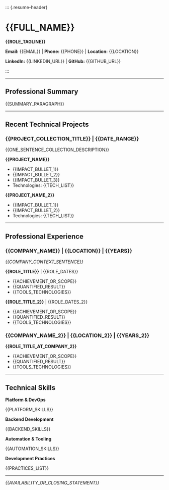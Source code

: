 [//]: # (ATS-friendly resume Markdown starter. Replace placeholders and remove comment lines.)
[//]: # (Render with: just convert resume-markdown-template.md doc_type=profile)

::: {.resume-header}

# {{FULL_NAME}}

**{{ROLE_TAGLINE}}**

**Email:** {{EMAIL}} | **Phone:** {{PHONE}} | **Location:** {{LOCATION}}

**LinkedIn:** {{LINKEDIN_URL}} | **GitHub:** {{GITHUB_URL}}

:::

---

## Professional Summary

{{SUMMARY_PARAGRAPH}}

---

## Recent Technical Projects

### {{PROJECT_COLLECTION_TITLE}} | {{DATE_RANGE}}

{{ONE_SENTENCE_COLLECTION_DESCRIPTION}}

**{{PROJECT_NAME}}**

- {{IMPACT_BULLET_1}}
- {{IMPACT_BULLET_2}}
- {{IMPACT_BULLET_3}}
- Technologies: {{TECH_LIST}}

**{{PROJECT_NAME_2}}**

- {{IMPACT_BULLET_1}}
- {{IMPACT_BULLET_2}}
- Technologies: {{TECH_LIST}}

---

## Professional Experience

### {{COMPANY_NAME}} | {{LOCATION}} | {{YEARS}}

*{{COMPANY_CONTEXT_SENTENCE}}*

**{{ROLE_TITLE}}** | {{ROLE_DATES}}

- {{ACHIEVEMENT_OR_SCOPE}}
- {{QUANTIFIED_RESULT}}
- {{TOOLS_TECHNOLOGIES}}

**{{ROLE_TITLE_2}}** | {{ROLE_DATES_2}}

- {{ACHIEVEMENT_OR_SCOPE}}
- {{QUANTIFIED_RESULT}}
- {{TOOLS_TECHNOLOGIES}}

### {{COMPANY_NAME_2}} | {{LOCATION_2}} | {{YEARS_2}}

**{{ROLE_TITLE_AT_COMPANY_2}}**

- {{ACHIEVEMENT_OR_SCOPE}}
- {{QUANTIFIED_RESULT}}
- {{TOOLS_TECHNOLOGIES}}

---

## Technical Skills

**Platform & DevOps**

{{PLATFORM_SKILLS}}

**Backend Development**

{{BACKEND_SKILLS}}

**Automation & Tooling**

{{AUTOMATION_SKILLS}}

**Development Practices**

{{PRACTICES_LIST}}

---

*{{AVAILABILITY_OR_CLOSING_STATEMENT}}*
